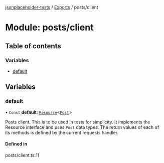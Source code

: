 [jsonplaceholder-tests](../README.md) / [Exports](../modules.md) / posts/client

# Module: posts/client

## Table of contents

### Variables

- [default](posts_client.md#default)

## Variables

### default

• `Const` **default**: [`Resource`](../interfaces/interfaces.Resource.md)<[`Post`](posts_types.md#post)\>

Posts client. This is to be used in tests for simplicity.
It implements the Resource interface and uses `Post` data types.
The return values of each of its methods is defined by the current requests handler.

#### Defined in

posts/client.ts:11
